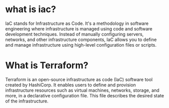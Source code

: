 # what is iac?
IaC stands for Infrastructure as Code. 
It's a methodology in software engineering where infrastructure is managed using code and software development techniques. 
Instead of manually configuring servers, networks, and other infrastructure components, IaC allows you to define and manage infrastructure using high-level configuration files or scripts.

# What is Terraform?
Terraform is an open-source infrastructure as code (IaC) software tool created by HashiCorp. 
It enables users to define and provision infrastructure resources such as virtual machines, networks, storage, and more, in a declarative configuration file. 
This file describes the desired state of the infrastructure.